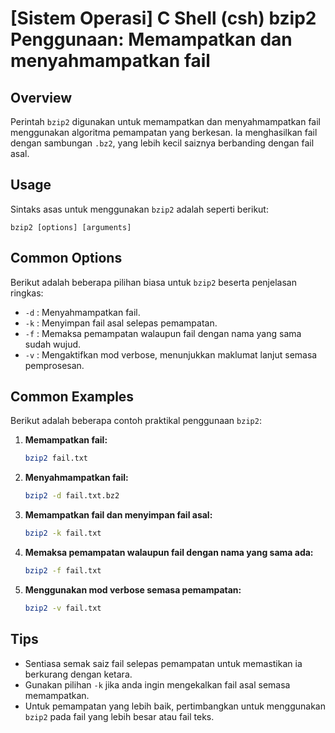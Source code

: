 # [Sistem Operasi] C Shell (csh) bzip2 Penggunaan: Memampatkan dan menyahmampatkan fail

## Overview
Perintah `bzip2` digunakan untuk memampatkan dan menyahmampatkan fail menggunakan algoritma pemampatan yang berkesan. Ia menghasilkan fail dengan sambungan `.bz2`, yang lebih kecil saiznya berbanding dengan fail asal.

## Usage
Sintaks asas untuk menggunakan `bzip2` adalah seperti berikut:

```
bzip2 [options] [arguments]
```

## Common Options
Berikut adalah beberapa pilihan biasa untuk `bzip2` beserta penjelasan ringkas:

- `-d` : Menyahmampatkan fail.
- `-k` : Menyimpan fail asal selepas pemampatan.
- `-f` : Memaksa pemampatan walaupun fail dengan nama yang sama sudah wujud.
- `-v` : Mengaktifkan mod verbose, menunjukkan maklumat lanjut semasa pemprosesan.

## Common Examples
Berikut adalah beberapa contoh praktikal penggunaan `bzip2`:

1. **Memampatkan fail:**
   ```bash
   bzip2 fail.txt
   ```

2. **Menyahmampatkan fail:**
   ```bash
   bzip2 -d fail.txt.bz2
   ```

3. **Memampatkan fail dan menyimpan fail asal:**
   ```bash
   bzip2 -k fail.txt
   ```

4. **Memaksa pemampatan walaupun fail dengan nama yang sama ada:**
   ```bash
   bzip2 -f fail.txt
   ```

5. **Menggunakan mod verbose semasa pemampatan:**
   ```bash
   bzip2 -v fail.txt
   ```

## Tips
- Sentiasa semak saiz fail selepas pemampatan untuk memastikan ia berkurang dengan ketara.
- Gunakan pilihan `-k` jika anda ingin mengekalkan fail asal semasa memampatkan.
- Untuk pemampatan yang lebih baik, pertimbangkan untuk menggunakan `bzip2` pada fail yang lebih besar atau fail teks.